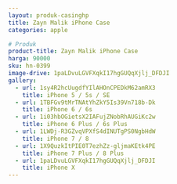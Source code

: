 ```yaml
---
layout: produk-casinghp
title: Zayn Malik iPhone Case
categories: apple

# Produk
product-title: Zayn Malik iPhone Case
harga: 90000
sku: hn-0399
image-drive: 1paLDvuLGVFXqkI17hgGUQqXjlj_DFDJI
gallery:
  - url: 1sy4R2hcUugdfYIlAHOnCPEDkM62amRX3
    title: iPhone 5 / 5s / SE
  - url: 1TBFGv9tMrTNAtYhZkY5Is39Vn718b-Dk
    title: iPhone 6 / 6s
  - url: 1i03hbOGietsX2IAFujZNobRhAUGiKc2w
    title: iPhone 6 Plus / 6s Plus
  - url: 1LWDj-R3GZvqVPXfS4dINUTgPS0NgbHdW
    title: iPhone 7 / 8
  - url: 1X9QuzkItPIE0T7ezhZz-gljmaKEtk4PE
    title: iPhone 7 Plus / 8 Plus
  - url: 1paLDvuLGVFXqkI17hgGUQqXjlj_DFDJI
    title: iPhone X
---
```

